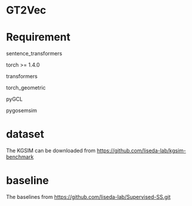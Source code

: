 # GT2Vec

# Requirement
sentence_transformers

torch >= 1.4.0

transformers 

torch_geometric

pyGCL

pygosemsim


# dataset
The KGSIM can be downloaded from https://github.com/liseda-lab/kgsim-benchmark

# baseline

The baselines from https://github.com/liseda-lab/Supervised-SS.git
